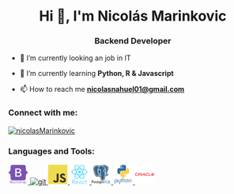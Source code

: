 <h1 align="center">Hi 👋, I'm Nicolás Marinkovic</h1>
<h3 align="center">Backend Developer</h3>

- 🔭 I’m currently looking an job in IT

- 🌱 I’m currently learning **Python, R & Javascript**

- 📫 How to reach me **nicolasnahuel01@gmail.com**

<h3 align="left">Connect with me:</h3>
<p align="left">
<a href="https://www.linkedin.com/in/nicolás-marinkovic-4135011b1/" target="blank"><img align="center" src="https://raw.githubusercontent.com/rahuldkjain/github-profile-readme-generator/master/src/images/icons/Social/linked-in-alt.svg" alt="nicolasMarinkovic" height="30" width="40" /></a>
</p>

<h3 align="left">Languages and Tools:</h3>
<p align="left">  
    <a href="https://getbootstrap.com" target="_blank" rel="noreferrer"> <img src="https://raw.githubusercontent.com/devicons/devicon/master/icons/bootstrap/bootstrap-plain-wordmark.svg" alt="bootstrap" width="40" height="40"/> </a> 
    <a href="https://git-scm.com/" target="_blank" rel="noreferrer"> <img src="https://www.vectorlogo.zone/logos/git-scm/git-scm-icon.svg" alt="git" width="40" height="40"/> </a>
    <a href="https://developer.mozilla.org/en-US/docs/Web/JavaScript" target="_blank" rel="noreferrer"> <img src="https://raw.githubusercontent.com/devicons/devicon/master/icons/javascript/javascript-original.svg" alt="javascript" width="40" height="40"/> </a>
    <!-- -->
    <a href="https://es.reactjs.org" target="_blank" rel="noreferrer"> <img src="https://github.com/devicons/devicon/blob/master/icons/react/react-original-wordmark.svg" alt="react" width="40" height="40"/> </a> 
    <a href="https://www.postgresql.org" target="_blank" rel="noreferrer"> <img src="https://github.com/devicons/devicon/blob/master/icons/postgresql/postgresql-original-wordmark.svg" alt="postgreSql" width="40" height="40"/> </a> 
    <a href="https://www.python.org" target="_blank" rel="noreferrer"> <img src="https://github.com/devicons/devicon/blob/master/icons/python/python-original-wordmark.svg" alt="python" width="40" height="40"/> </a> 
    <a href="https://www.oracle.com/ar/" target="_blank" rel="noreferrer"> <img src="https://github.com/devicons/devicon/blob/master/icons/oracle/oracle-original.svg" alt="oracle" width="40" height="40"/> </a>
</p>
